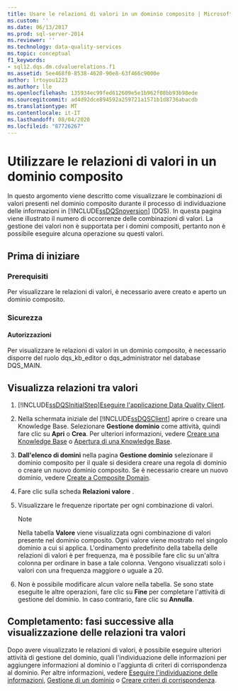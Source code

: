 ```yaml
---
title: Usare le relazioni di valori in un dominio composito | Microsoft Docs
ms.custom: ''
ms.date: 06/13/2017
ms.prod: sql-server-2014
ms.reviewer: ''
ms.technology: data-quality-services
ms.topic: conceptual
f1_keywords:
- sql12.dqs.dm.cdvaluerelations.f1
ms.assetid: 5ee468f0-8538-4620-90e8-63f466c9000e
author: lrtoyou1223
ms.author: lle
ms.openlocfilehash: 135934ec99fed612609e5e1b962f08bb93b98ede
ms.sourcegitcommit: ad4d92dce894592a259721a1571b1d8736abacdb
ms.translationtype: MT
ms.contentlocale: it-IT
ms.lasthandoff: 08/04/2020
ms.locfileid: "87726267"
---
```

# <a name="use-value-relations-in-a-composite-domain"></a>Utilizzare le relazioni di valori in un dominio composito
  In questo argomento viene descritto come visualizzare le combinazioni di valori presenti nel dominio composito durante il processo di individuazione delle informazioni in [!INCLUDE[ssDQSnoversion](../includes/ssdqsnoversion-md.md)] (DQS). In questa pagina viene illustrato il numero di occorrenze delle combinazioni di valori. La gestione dei valori non è supportata per i domini compositi, pertanto non è possibile eseguire alcuna operazione su questi valori.  
  
##  <a name="before-you-begin"></a><a name="BeforeYouBegin"></a> Prima di iniziare  
  
###  <a name="prerequisites"></a><a name="Prerequisites"></a> Prerequisiti  
 Per visualizzare le relazioni di valori, è necessario avere creato e aperto un dominio composito.  
  
###  <a name="security"></a><a name="Security"></a> Sicurezza  
  
####  <a name="permissions"></a><a name="Permissions"></a> Autorizzazioni  
 Per visualizzare le relazioni di valori in un dominio composito, è necessario disporre del ruolo dqs_kb_editor o dqs_administrator nel database DQS_MAIN.  
  
##  <a name="view-value-relations"></a><a name="Use"></a>Visualizza relazioni tra valori  
  
1.  [!INCLUDE[ssDQSInitialStep](../includes/ssdqsinitialstep-md.md)][Eseguire l'applicazione Data Quality Client](../../2014/data-quality-services/run-the-data-quality-client-application.md).  
  
2.  Nella schermata iniziale del [!INCLUDE[ssDQSClient](../includes/ssdqsclient-md.md)] aprire o creare una Knowledge Base. Selezionare **Gestione dominio** come attività, quindi fare clic su **Apri** o **Crea**. Per ulteriori informazioni, vedere [Creare una Knowledge Base](../../2014/data-quality-services/create-a-knowledge-base.md) o [Apertura di una Knowledge Base](../../2014/data-quality-services/open-a-knowledge-base.md).  
  
3.  **Dall'elenco di domini** nella pagina **Gestione dominio** selezionare il dominio composito per il quale si desidera creare una regola di dominio o creare un nuovo dominio composito. Se è necessario creare un nuovo dominio, vedere [Create a Composite Domain](../../2014/data-quality-services/create-a-composite-domain.md).  
  
4.  Fare clic sulla scheda **Relazioni valore** .  
  
5.  Visualizzare le frequenze riportate per ogni combinazione di valori.  
  
    > [!NOTE]  
    >  Nella tabella **Valore** viene visualizzata ogni combinazione di valori presente nel dominio composito. Ogni valore viene mostrato nel singolo dominio a cui si applica. L'ordinamento predefinito della tabella delle relazioni di valori è per frequenza, ma è possibile fare clic su un'altra colonna per ordinare in base a tale colonna. Vengono visualizzati solo i valori con una frequenza maggiore o uguale a 20.  
  
6.  Non è possibile modificare alcun valore nella tabella. Se sono state eseguite le altre operazioni, fare clic su **Fine** per completare l'attività di gestione del dominio. In caso contrario, fare clic su **Annulla**.  
  
##  <a name="follow-up-after-viewing-value-relations"></a><a name="FollowUp"></a>Completamento: fasi successive alla visualizzazione delle relazioni tra valori  
 Dopo avere visualizzato le relazioni di valori, è possibile eseguire ulteriori attività di gestione del dominio, quali l'individuazione delle informazioni per aggiungere informazioni al dominio o l'aggiunta di criteri di corrispondenza al dominio. Per altre informazioni, vedere [Eseguire l'individuazione delle informazioni](../../2014/data-quality-services/perform-knowledge-discovery.md), [Gestione di un dominio](../../2014/data-quality-services/managing-a-domain.md) o [Creare criteri di corrispondenza](../../2014/data-quality-services/create-a-matching-policy.md).  
  
  

